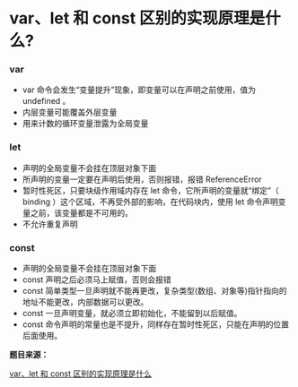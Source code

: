 # var、let 和 const 区别的实现原理是什么?

### var

- var 命令会发生“变量提升”现象，即变量可以在声明之前使用，值为 undefined 。
- 内层变量可能覆盖外层变量
- 用来计数的循环变量泄露为全局变量

### let

- 声明的全局变量不会挂在顶层对象下面
- 所声明的变量一定要在声明后使用，否则报错，报错 ReferenceError
- 暂时性死区，只要块级作用域内存在 let 命令，它所声明的变量就“绑定”（ binding ）这个区域，不再受外部的影响，在代码块内，使用 let 命令声明变量之前，该变量都是不可用的。
- 不允许重复声明

### const

- 声明的全局变量不会挂在顶层对象下面
- const 声明之后必须马上赋值，否则会报错
- const 简单类型一旦声明就不能再更改，复杂类型(数组、对象等)指针指向的地址不能更改，内部数据可以更改。
- const 一旦声明变量，就必须立即初始化，不能留到以后赋值。
- const 命令声明的常量也是不提升，同样存在暂时性死区，只能在声明的位置后面使用。


**题目来源：**

[var、let 和 const 区别的实现原理是什么](https://github.com/Advanced-Frontend/Daily-Interview-Question/issues/133)